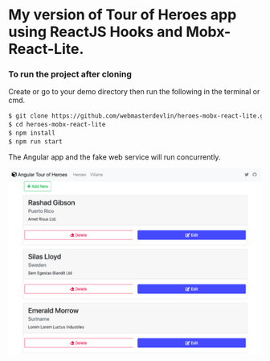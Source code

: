 # My version of Tour of Heroes app using ReactJS Hooks and Mobx-React-Lite.

### To run the project after cloning

Create or go to your demo directory then run the following in the terminal or cmd.

```sh
$ git clone https://github.com/webmasterdevlin/heroes-mobx-react-lite.git
$ cd heroes-mobx-react-lite
$ npm install
$ npm run start
```

The Angular app and the fake web service will run concurrently.

![screenshot](./screenshot.png)
